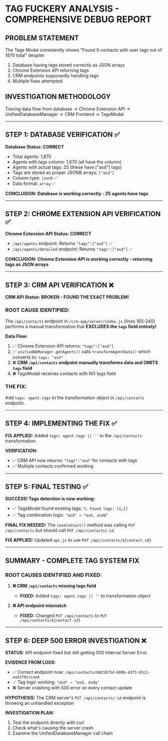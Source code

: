 # TAG FUCKERY ANALYSIS - COMPREHENSIVE DEBUG REPORT

## PROBLEM STATEMENT
The Tags Modal consistently shows "Found 0 contacts with user tags out of 1870 total" despite:
1. Database having tags stored correctly as JSON arrays
2. Chrome Extension API returning tags
3. CRM endpoints supposedly handling tags
4. Multiple fixes attempted

## INVESTIGATION METHODOLOGY
Tracing data flow from database → Chrome Extension API → UnifiedDatabaseManager → CRM Frontend → TagsModal

---

## STEP 1: DATABASE VERIFICATION ✅

**Database Status: CORRECT**
- Total agents: 1,870
- Agents with tags column: 1,870 (all have the column)
- Agents with actual tags: 25 (these have ["asd"] tags)
- Tags are stored as proper JSONB arrays: `["asd"]`
- Column type: `jsonb` ✅
- Data format: `array` ✅

**CONCLUSION: Database is working correctly - 25 agents have tags**

---

## STEP 2: CHROME EXTENSION API VERIFICATION ✅

**Chrome Extension API Status: CORRECT**
- `/api/agents` endpoint: Returns `"tags":["asd"]` ✅
- `/api/agents/detailed` endpoint: Returns `"tags":["asd"]` ✅

**CONCLUSION: Chrome Extension API is working correctly - returning tags as JSON arrays**

---

## STEP 3: CRM API VERIFICATION ❌

**CRM API Status: BROKEN - FOUND THE EXACT PROBLEM!**

### ROOT CAUSE IDENTIFIED:

The `/api/contacts` endpoint in `/crm-app/server/index.js` (lines 165-240) performs a manual transformation that **EXCLUDES the `tags` field entirely!**

**Data Flow:**
1. ✅ Chrome Extension API returns: `"tags":["asd"]`
2. ✅ `unifiedDbManager.getAgents()` calls `transformAgentData()` which converts to: `tags: "asd"`
3. ❌ **CRM `/api/contacts` endpoint manually transforms data and OMITS `tags` field**
4. ❌ TagsModal receives contacts with NO tags field

### THE FIX:

Add `tags: agent.tags` to the transformation object in `/api/contacts` endpoint.

---

## STEP 4: IMPLEMENTING THE FIX ✅

**FIX APPLIED:** Added `tags: agent.tags || ''` to the `/api/contacts` transformation.

**VERIFICATION:**
- ✅ CRM API now returns: `"tags":"asd"` for contacts with tags
- ✅ Multiple contacts confirmed working

---

## STEP 5: FINAL TESTING ✅

**SUCCESS! Tags detection is now working:**
- ✅ TagsModal found existing tags: `🏷️ Found tags: [{…}]`
- ✅ Tag combination logic: `"asd" → "asd, asdd"`

**FINAL FIX NEEDED:**
The `saveContact()` method was calling `PUT /api/contacts` but should call `PUT /api/contacts/:id`

**FIX APPLIED:** Updated `api.js` to use `PUT /api/contacts/${contact.id}`

---

## SUMMARY - COMPLETE TAG SYSTEM FIX

### ROOT CAUSES IDENTIFIED AND FIXED:

1. **❌ CRM `/api/contacts` missing tags field**
   - **FIXED:** Added `tags: agent.tags || ''` to transformation object

2. **❌ API endpoint mismatch** 
   - **FIXED:** Changed `PUT /api/contacts` to `PUT /api/contacts/${contact.id}`

---

## STEP 6: DEEP 500 ERROR INVESTIGATION ❌

**STATUS:** API endpoint fixed but still getting 500 Internal Server Error

**EVIDENCE FROM LOGS:**
- ✅ Correct endpoint now: `/api/contacts/b821075d-609b-43f3-83c2-aa33f9cccaa4`
- ✅ Tag logic working: `"asd" → "asd, asdq"`
- ❌ Server crashing with 500 error on every contact update

**HYPOTHESIS:** The CRM server's `PUT /api/contacts/:id` endpoint is throwing an unhandled exception

**INVESTIGATION PLAN:**
1. Test the endpoint directly with curl
2. Check what's causing the server crash
3. Examine the UnifiedDatabaseManager call chain
